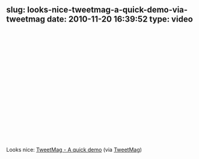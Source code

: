 slug: looks-nice-tweetmag-a-quick-demo-via-tweetmag
date: 2010-11-20 16:39:52
type: video
---

<object width="480" height="295"><param name="movie" value="http://www.youtube.com/v/t6Ulk2cQosY?fs=1"></param><param name="allowFullScreen" value="true"></param><param name="allowscriptaccess" value="always"></param><embed src="http://www.youtube.com/v/t6Ulk2cQosY?fs=1" type="application/x-shockwave-flash" width="480" height="295" allowscriptaccess="always" allowfullscreen="true"></embed></object>

Looks nice: [TweetMag - A quick demo](http://www.youtube.com/watch?v=t6Ulk2cQosY&feature=player_embedded) (via [TweetMag](http://youtube.com/user/TweetMag))
